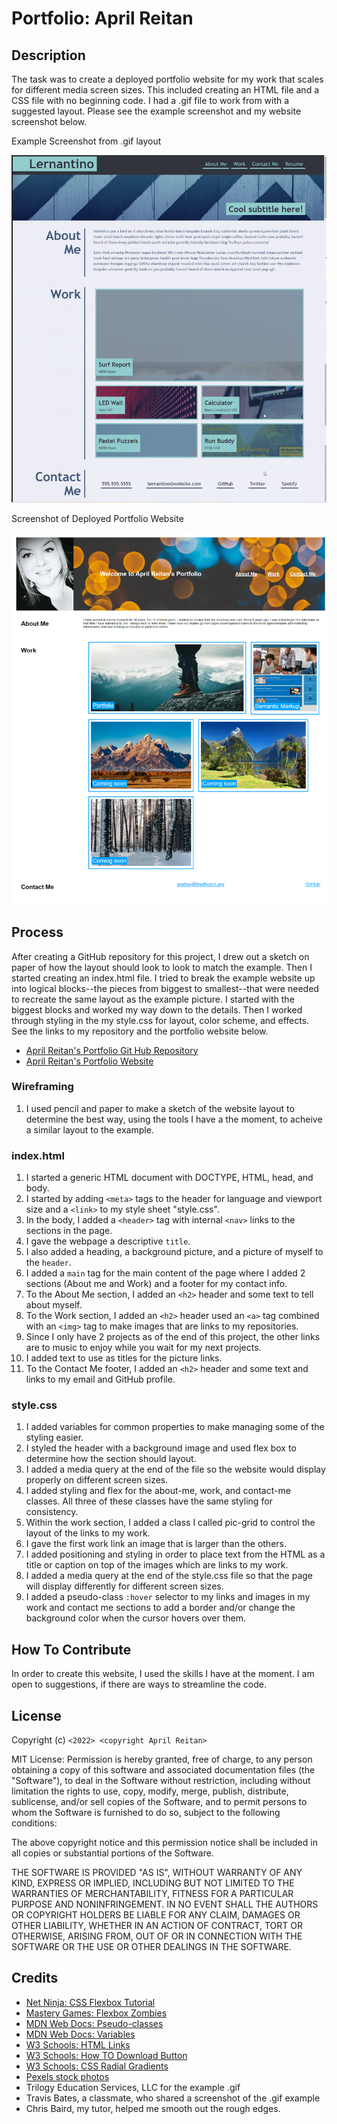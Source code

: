 # Portfolio: April Reitan


## Description

The task was to create a deployed portfolio website for my work that scales for different media screen sizes. This included creating an HTML file and a CSS file with no beginning code. I had a .gif file to work from with a suggested layout. Please see the example screenshot and my website screenshot below.

Example Screenshot from .gif layout

![Example Portfolio Website](/assets/images/portfolio_example.png)

Screenshot of Deployed Portfolio Website

![Portfolio of April Reitan](/assets/images/Portfolio_April_Reitan_Pic.png)


## Process

After creating a GitHub repository for this project, I drew out a sketch on paper of how the layout should look to look to match the example. Then I started creating an index.html file. I tried to break the example website up into logical blocks--the pieces from biggest to smallest--that were needed to recreate the same layout as the example picture. I started with the biggest blocks and worked my way down to the details. Then I worked through styling in the my style.css for layout, color scheme, and effects. See the links to my repository and the portfolio website below.

- [April Reitan's Portfolio Git Hub Repository](https://github.com/areitan/Portfolio_April_Reitan)
- [April Reitan's Portfolio Website](https://areitan.github.io/Portfolio_April_Reitan/)


### Wireframing

1. I used pencil and paper to make a sketch of the website layout to determine the best way, using the tools I have a the moment, to acheive a similar layout to the example.


### index.html

1. I started a generic HTML document with DOCTYPE, HTML, head, and body.
2. I started by adding ```<meta>``` tags to the header for language and viewport size and a ```<link>``` to my style sheet "style.css".
3. In the body, I added a ```<header>``` tag with internal ```<nav>``` links to the sections in the page. 
4. I gave the webpage a descriptive ```title```.
5. I also added a heading, a background picture, and a picture of myself to the ```header```. 
6. I added a ```main``` tag for the main content of the page where I added 2 sections (About me and Work) and a footer for my contact info.
7. To the About Me section, I added an ```<h2>``` header and some text to tell about myself. 
8. To the Work section, I added an ```<h2>``` header used an ```<a>``` tag combined with an ```<img>``` tag to make images that are links to my repositories. 
9. Since I only have 2 projects as of the end of this project, the other links are to music to enjoy while you wait for my next projects.
10. I added text to use as titles for the picture links.
11. To the Contact Me footer, I added an ```<h2>``` header and some text and links to my email and GitHub profile.


### style.css

1. I added variables for common properties to make managing some of the styling easier.
2. I styled the header with a background image and used flex box to determine how the section should layout.
3. I added a media query at the end of the file so the website would display properly on different screen sizes.
4. I added styling and flex for the about-me, work, and contact-me classes. All three of these classes have the same styling for consistency.
5. Within the work section, I added a class I called pic-grid to control the layout of the links to my work.
6. I gave the first work link an image that is larger than the others.
7. I added positioning and styling in order to place text from the HTML as a title or caption on top of the images which are links to my work.
8. I added a media query at the end of the style.css file so that the page will display differently for different screen sizes.
9. I added a pseudo-class ```:hover``` selector to my links and images in my work and contact me sections to add a border and/or change the background color when the cursor hovers over them. 


## How To Contribute

In order to create this website, I used the skills I have at the moment. I am open to suggestions, if there are ways to streamline the code.


## License

Copyright (c) ```<2022> <copyright April Reitan>```

MIT License:
Permission is hereby granted, free of charge, to any person obtaining a copy
of this software and associated documentation files (the "Software"), to deal
in the Software without restriction, including without limitation the rights
to use, copy, modify, merge, publish, distribute, sublicense, and/or sell
copies of the Software, and to permit persons to whom the Software is
furnished to do so, subject to the following conditions:

The above copyright notice and this permission notice shall be included in all
copies or substantial portions of the Software.

THE SOFTWARE IS PROVIDED "AS IS", WITHOUT WARRANTY OF ANY KIND, EXPRESS OR
IMPLIED, INCLUDING BUT NOT LIMITED TO THE WARRANTIES OF MERCHANTABILITY,
FITNESS FOR A PARTICULAR PURPOSE AND NONINFRINGEMENT. IN NO EVENT SHALL THE
AUTHORS OR COPYRIGHT HOLDERS BE LIABLE FOR ANY CLAIM, DAMAGES OR OTHER
LIABILITY, WHETHER IN AN ACTION OF CONTRACT, TORT OR OTHERWISE, ARISING FROM,
OUT OF OR IN CONNECTION WITH THE SOFTWARE OR THE USE OR OTHER DEALINGS IN THE
SOFTWARE.


## Credits

- [Net Ninja: CSS Flexbox Tutorial](https://www.youtube.com/playlist?list=PL4cUxeGkcC9i3FXJSUfmsNOx8E7u6UuhG)
- [Mastery Games: Flexbox Zombies](https://mastery.games/flexboxzombies/)
- [MDN Web Docs: Pseudo-classes](https://developer.mozilla.org/en-US/docs/Web/CSS/Pseudo-classes)
- [MDN Web Docs: Variables](https://developer.mozilla.org/en-US/docs/Web/CSS/Using_CSS_custom_properties)
- [W3 Schools: HTML Links](https://www.w3schools.com/html/html_links.asp)
- [W3 Schools: How TO Download Button](https://www.w3schools.com/howto/howto_css_download_button.asp)
- [W3 Schools: CSS Radial Gradients](https://www.w3schools.com/css/css3_gradients_radial.asp)
- [Pexels stock photos](https://www.pexels.com/)
- Trilogy Education Services, LLC for the example .gif
- Travis Bates, a classmate, who shared a screenshot of the .gif example
- Chris Baird, my tutor, helped me smooth out the rough edges.







